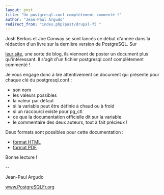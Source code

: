 ```yaml
---
layout: post
title: "Un postgresql.conf complètement commenté !"
author: "Jean-Paul Argudo"
redirect_from: "index.php?post/drupal-75 "
---
```




<p>Josh Berkus et Joe Conway se sont lancés ce début d'année dans la rédaction d'un livre sur la dernière version de PostgreSQL. Sur

<a href="http://www.powerpostgresql.com/" target="_blank">leur site</a>, une sorte de blog, ils viennent de poster un document plus qu'intéressant. Il s'agit d'un fichier postgresql.conf complètement commenté&nbsp;!</p>

<p>Je vous engage donc à lire attentivement ce document qui présente pour chaque clé du postgresql.conf&nbsp;:</p>

<ul>

<li>son nom</li>

<li>les valeurs possibles</li>

<li>la valeur par défaut</li>

<li>si la variable peut être définie à chaud ou à froid</li>

<li>si un raccourci existe pour pg_ctl</li>

<li>ce que la documentation officielle dit sur la variable</li>

<li>le commentaire des deux auteurs, tout à fait précieux&nbsp;!</li>

</ul>

<p>

Deux formats sont possibles pour cette documentation&nbsp;:</p>

<ul>

<li><a href="http://www.powerpostgresql.com/Downloads/annotated_conf_80.html" target="_blank">format HTML</a></li>

<li><a href="http://www.powerpostgresql.com/Downloads/annotated_conf_80.pdf" target="_blank">format PDF</a></li>

</ul>

<p>

Bonne lecture&nbsp;!

</p>

<p>--<br />

Jean-Paul Argudo<br />

www.PostgreSQLFr.org</p>